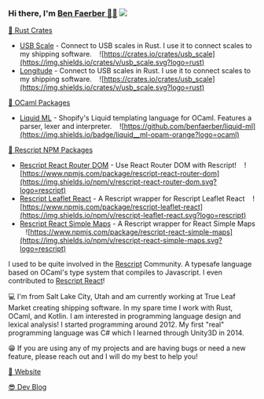 ### Hi there, I'm [Ben Faerber 🦀🐪](https://benfaerber.github.io) ![](https://komarev.com/ghpvc/?username=benfaerber)

[🦀 Rust Crates](https://crates.io/users/benfaerber)
- [USB Scale](https://crates.io/crates/usb_scale) - Connect to USB scales in Rust. I use it to connect scales to my shipping software. &nbsp;&nbsp; ![https://crates.io/crates/usb_scale](https://img.shields.io/crates/v/usb_scale.svg?logo=rust)
- [Longitude](https://crates.io/crates/longitude) - Connect to USB scales in Rust. I use it to connect scales to my shipping software. &nbsp;&nbsp; ![https://crates.io/crates/usb_scale](https://img.shields.io/crates/v/usb_scale.svg?logo=rust)

[🐪 OCaml Packages](https://github.com/benfaerber/liquid-ml)
- [Liquid ML](https://github.com/benfaerber/liquid-ml) - Shopify's Liquid templating language for OCaml. Features a parser, lexer and interpreter. &nbsp;&nbsp; ![https://github.com/benfaerber/liquid-ml](https://img.shields.io/badge/liquid__ml-opam-orange?logo=ocaml)

[🏫 Rescript NPM Packages](https://www.npmjs.com/~benfaerber)
- [Rescript React Router DOM](https://www.npmjs.com/package/rescript-react-router-dom) - Use React Router DOM with Rescript! &nbsp;&nbsp; ![https://www.npmjs.com/package/rescript-react-router-dom](https://img.shields.io/npm/v/rescript-react-router-dom.svg?logo=rescript)
- [Rescript Leaflet React](https://www.npmjs.com/package/rescript-leaflet-react) - A Rescript wrapper for Rescript Leaflet React &nbsp;&nbsp; ![https://www.npmjs.com/package/rescript-leaflet-react](https://img.shields.io/npm/v/rescript-leaflet-react.svg?logo=rescript) 
- [Rescript React Simple Maps](https://www.npmjs.com/package/rescript-react-simple-maps) - A Rescript wrapper for React Simple Maps &nbsp;&nbsp; ![https://www.npmjs.com/package/rescript-react-simple-maps](https://img.shields.io/npm/v/rescript-react-simple-maps.svg?logo=rescript)

I used to be quite involved in the [Rescript](https://rescript-lang.org/) Community. A typesafe language based on OCaml's type system that compiles to Javascript.
I even contributed to [Rescript React](https://github.com/rescript-lang/rescript-react)!

💻 I'm from Salt Lake City, Utah and am currently working at True Leaf Market creating shipping software. In my spare time I work with Rust, OCaml, and Kotlin. I am interested in programming language design and lexical analysis! I started programming around 2012. My first "real" programming language was C# which I learned through Unity3D in 2014.

😁 If you are using any of my projects and are having bugs or need a new feature, please reach out and I will do my best to help you!

[📒 Website](https://benfaerber.github.io)

[😎 Dev Blog](https://benfaerber.github.io/#/blog)
